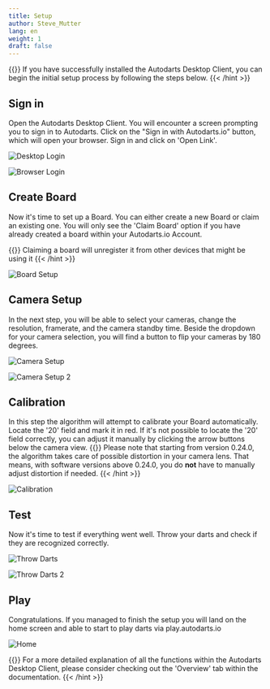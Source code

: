 ```yaml
---
title: Setup
author: Steve_Mutter
lang: en
weight: 1
draft: false
---
```


{{<hint type=info icon=gdoc_info_outline >}}
If you have successfully installed the Autodarts Desktop Client, you can begin the initial setup process by following the steps below.
{{< /hint >}}



## Sign in
Open the Autodarts Desktop Client. You will encounter a screen prompting you to sign in to Autodarts. Click on the "Sign in with Autodarts.io" button, which will open your browser. Sign in and click on 'Open Link'.

![Desktop Login](/Autodarts-Desktop/images/01_sign_in.png) </br>

![Browser Login](/Autodarts-Desktop/images/16_open_link.png) </br>

## Create Board
Now it's time to set up a Board. You can either create a new Board or claim an existing one. You will only see the 'Claim Board' option if you have already created a board within your Autodarts.io Account.

{{<hint type=important icon=gdoc_info_outline >}}
Claiming a board will unregister it from other devices that might be using it
{{< /hint >}}

![Board Setup](/Autodarts-Desktop/images/02_Board_Setup.png) </br>

## Camera Setup
In the next step, you will be able to select your cameras, change the resolution, framerate, and the camera standby time. Beside the dropdown for your camera selection, you will find a button to flip your cameras by 180 degrees.

![Camera Setup](/Autodarts-Desktop/images/04_camera_setup.png) </br>

![Camera Setup 2](/Autodarts-Desktop/images/05_camera_setup.png) </br>

## Calibration
In this step the algorithm will attempt to calibrate your Board automatically. Locate the '20' field and mark it in red. If it's not possible to locate the '20' field correctly, you can adjust it manually by clicking the arrow buttons below the camera view.
{{<hint type=info icon=gdoc_info_outline >}}
Please note that starting from version 0.24.0, the algorithm takes care of possible distortion in your camera lens. That means, with software versions above 0.24.0, you do **not** have to manually adjust distortion if needed.
{{< /hint >}}

![Calibration](/Autodarts-Desktop/images/06_calibrate.png) </br>

## Test
Now it's time to test if everything went well. Throw your darts and check if they are recognized correctly.

![Throw Darts](/Autodarts-Desktop/images/07_throw_darts.png) </br>

![Throw Darts 2](/Autodarts-Desktop/images/08_throw_darts.png) </br>

## Play
Congratulations. If you managed to finish the setup you will land on the home screen and able to start to play darts via play.autodarts.io

![Home](/Autodarts-Desktop/images/09_finish_setup.png) </br>

{{<hint type=info icon=gdoc_info_outline >}}
For a more detailed explanation of all the functions within the Autodarts Desktop Client, please consider checking out the 'Overview' tab within the documentation.
{{< /hint >}}
